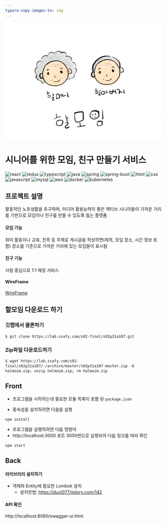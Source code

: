 ```yaml
---
typora-copy-images-to: img
---
```


![logo](./img/logo.jpg)

# 시니어를 위한 모임, 친구 만들기 서비스

![react](https://img.shields.io/badge/react-4.1.2-blue?logo=React)
![redux](https://img.shields.io/badge/redux-6.13.4-blue?logo=redux)
![typescript](https://img.shields.io/badge/typescript-6.13.4-blue?logo=typescript)
![java](https://img.shields.io/badge/java-1.8.0-orange?logo=java)
![spring](https://img.shields.io/badge/spring-3.9.7-yellow?logo=spring)
![spring-boot](https://img.shields.io/badge/springboot-4.6.1-yellow?logo=spring)
![html](https://img.shields.io/badge/html-html5-red?logo=html5)
![css](https://img.shields.io/badge/css-css3-red?logo=css3)
![javascript](https://img.shields.io/badge/javascript-es6-yellowgreen?logo=javascript)
![mysql](https://img.shields.io/badge/mysql-5.7.30-yellowgreen?logo=mysql)
![aws](https://img.shields.io/badge/aws%20-ec2-ff69b4?logo=Amazon)
![docker](https://img.shields.io/badge/docker%20-5.7.30-ff69b4?logo=docker)
![kubernetes](https://img.shields.io/badge/kubernetes%20-5.7.30-ff69b4?logo=kubernetes)



## 프로젝트 설명

활동적인 노후생활을 추구하며, 미디어 활용능력이 좋은 액티브 시니어들이 가까운 거리를 기반으로 모임이나 친구를 만들 수 있도록 돕는 플랫폼

#### 모임 기능 

취미 활동이나 교육, 친목 등 주제로 게시글을 작성하면(제목, 모임 장소, 시간 정보 포함) 장소를 기준으로 가까운 거리에 있는 모임들이 표시됨

#### 친구 기능

사람 중심으로 1:1 매칭 서비스

#### WireFrame

[WireFrame](readme/wireframe.md)



## 할모임 다운로드 하기

### 깃랩에서 클론하기

```
$ git clone https://lab.ssafy.com/s02-final/s02p31a107.git
```

### Zip파일 다운로드하기

```
$ wget https://lab.ssafy.com/s02-final/s02p31a107/-/archive/master/s02p31a107-master.zip -O halmoim.zip; unzip halmoim.zip; rm halmoim.zip
```



## Front 

- 프로그램을 시작하는데 필요한 모듈 목록이 포함 된 `package.json`

- 종속성을 설치하려면 다음을 실행

```
npm install
```



- 프로그램을 실행하려면 다음 명령어
- http://localhost:3000 포트 3000번으로 실행되어 다음 링크를 따라 확인

```
npm start
```



## Back

#### 라이브러리 설치하기

- 객체와 Entity에 필요한 Lombok 설치
  - 설치방법: https://duzi077.tistory.com/142



#### API 확인

http://localhost:8080/swagger-ui.html